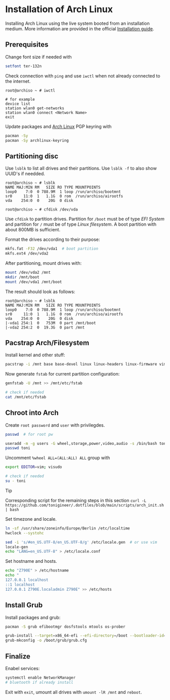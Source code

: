 # Installation of Arch Linux

Installing Arch Linux using the live system booted from an installation medium. More information are provided in the official [Installation guide](https://wiki.archlinux.org/title/installation_guide).

## Prerequisites

Change font size if needed with

```bash
setfont ter-132n
```

Check connection with `ping` and use `iwctl` when not already connected to the internet.

```
root@archiso ~ # iwctl

# for example
device list
station wlan0 get-networks
station wlan0 connect <Network Name>
exit
```

Update packages and [Arch Linux](https://archlinux.org/) PGP keyring with

```bash
pacman -Sy
pacman -Sy archlinux-keyring
```

## Partitioning disc

Use `lsblk` to list all drives and their partitions. Use `lsblk -f` to also show UUID's if needded.

```
root@archiso ~ # lsblk
NAME MAJ:MIN RM   SIZE RO TYPE MOUNTPOINTS
loop0    7:0  0 788.9M  1 loop /run/archiso/bootmnt
sr0     11:0  1   1.1G  0 rom  /run/archiso/airootfs
vda    254:0  0    20G  0 disk

root@archiso ~ # cfdisk /dev/vda
```

Use `cfdisk` to partition drives. Partition for `/boot` must be of type *EFI System* and partition for `/` must be of type *Linux filesystem*. A boot partition with about 800MB is sufficient.

Format the drives according to their purpose:

```bash
mkfs.fat -F32 /dev/vda1  # boot partition
mkfs.ext4 /dev/vda2
```

After partitioning, mount drives with:

```bash 
mount /dev/vda2 /mnt
mkdir /mnt/boot
mount /dev/vda1 /mnt/boot
```

The result should look as follows:

```
root@archiso ~ # lsblk
NAME MAJ:MIN RM   SIZE RO TYPE MOUNTPOINTS
loop0    7:0  0 788.9M  1 loop /run/archiso/bootmnt
sr0     11:0  1   1.1G  0 rom  /run/archiso/airootfs
vda    254:0  0    20G  0 disk
|-vda1 254:1  0   753M  0 part /mnt/boot
|-vda2 254:2  0  19.3G  0 part /mnt
```

## Pacstrap Arch/Filesystem

Install kernel and other stuff:

```bash
pacstrap -i /mnt base base-devel linux linux-headers linux-firmware vim git sudo networkmanager
```

Now generate `fstab` for current partition configuration:

```bash
genfstab -U /mnt >> /mnt/etc/fstab

# check if needed
cat /mnt/etc/fstab
```

## Chroot into Arch

Create `root password` and `user` with privilegdes.

```bash
passwd  # for root pw

useradd -m -g users -G wheel,storage,power,video,audio -s /bin/bash toni
passwd toni
```

Uncomment `%wheel ALL=(ALL:ALL) ALL` group with

```bash
export EDITOR=vim; visudo

# check if needed
su - toni
```

> [!TIP]
> Corresponding script for the remaining steps in this section `curl -L https://github.com/tonigineer/.dotfiles/blob/main/scripts/arch_init.sh | bash`

Set timezone and locale.

```bash
ln -sf /usr/share/zoneinfo/Europe/Berlin /etc/localtime
hwclock --systohc

sed -i 's/#en_US.UTF-8/en_US.UTF-8/g' /etc/locale.gen  # or use vim
locale-gen
echo "LANG=en_US.UTF-8" > /etc/locale.conf
```

Set hostname and hosts.

```bash
echo "Z790E" > /etc/hostname
echo "
127.0.0.1 localhost
::1 localhost
127.0.0.1 Z790E.localadmin Z790E" >> /etc/hosts
```

## Install Grub

Install packages and grub:

```bash
pacman -S grub efibootmgr dosfstools mtools os-prober

grub-install --target=x86_64-efi --efi-directory=/boot --bootloader-id=GRUB
grub-mkconfig -o /boot/grub/grub.cfg 
```

## Finalize

Enabel services:

```bash
systemctl enable NetworkManager
# bluetooth if already install 
```

Exit with `exit`, umount all drives with `umount -lR /mnt` and `reboot`.




<!-- Here are the steps I took to install [Arch Linux](https://archlinux.org/). -->

<!-- 1. Change keyboard layout

``` bash
loadkeys us
```

Permanently change layout later, see [here (last comment).](https://unix.stackexchange.com/questions/75519/how-to-set-default-console-keyboard-layout-in-arch-linux)

2. Verify boot mode

``` bash
ls /sys/firmware/efi/efivars  # If directory exists, EFI is supported.
```

<details><summary><b>Show partitioning example</b></summary>

- Check disks

```bash
fdisk -l
# /dev/sda/ mostly likely
```

- Create EFI partition

```bash
fdisk /dev/sda
# g (new partition table)
# n (new partition
# 1
# enter
# +300M
# t
# 1 (EFI)
# w
```

- Create root partition

```bash
fdisk /dev/sda
# n (new partition
# 2
# enter
# +500G
# w
```

- Create home partition

```bash
fdisk /dev/sda
# n (new partition
# 2
# enter
# enter (remaining space)
# w
```

- Creating file systems

```bash
mkfs.fat -F32 /dev/sda1
mkfs.ext4 /dev/sda2
mkfs.ext4 /dev/sda3
```

- Mount home on root

```bash
mount /dev/sda2 /mnt
mkdir /mnt/home
mount /dev/sda3 /mnt/home
```
</details>

3. Install Arch-Linux and needed packages

```bash
pacman -Sy archlinux-keyring
pacstrap -i /mnt base linux-lts linux-lts-headers linux-firmware networkmanager sudo grub vim
```

4. Generate file system table

```bash
genfstab -U -p /mnt >> /mnt/etc/fstab
```

5. `chroot` into system

```bash
arch-chroot /mnt
```

6. Add user

```bash
useradd -m toni
usermod -aG wheel toni

passwd
passwd toni
```

7. Add user privileges

Uncomment `%wheel ALL=(ALL:ALL) NOPASSWD: ALL` group.

```bash
export EDITOR=vim; visudo
```

8. Set timezone

```bash
ln -sf /usr/share/zoneinfo/Europe/Berlin /etc/localtime
hwclock --systohc
```

> Using DualBoot with Windows? Set `timedatectl set-local-rtc 1`. Explanation can be found [here](https://itsfoss.com/wrong-time-dual-boot/).

9. Set locale

```bash
sed -i 's/#en_US.UTF-8/en_US.UTF-8/g' /etc/locale.gen
locale-gen
```

10. Create EFI boot directory

```bash
mkdir /boot/EFI
mount /dev/sda1 /boot/EFI
```

11. Install grub

```bash
grub-install /dev/sda --force  # ignore errors
grub-mkconfig -o /boot/grub/grub.cfg
```

12. Finish install

Enable `NetworkManager` and reboot.

```bash
systemctl enable NetworkManager

exit
umount -a
reboot
``` -->